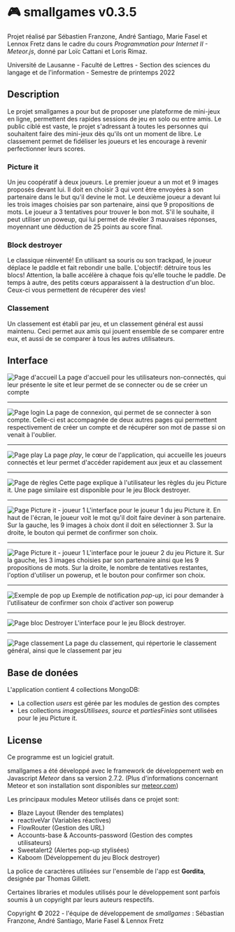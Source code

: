 # 🎮 smallgames v0.3.5

Projet réalisé par Sébastien Franzone, André Santiago, Marie Fasel et Lennox Fretz dans le cadre du cours _Programmation pour Internet II - Meteor.js_, donné par Loïc Cattani et Loris Rimaz.

Université de Lausanne - Faculté de Lettres - Section des sciences du langage et de l'information - Semestre de printemps 2022

## Description

Le projet smallgames a pour but de proposer une plateforme de mini-jeux en ligne, permettent des rapides sessions de jeu en solo ou entre amis. Le public ciblé est vaste, le projet s'adressant à toutes les personnes qui souhaitent faire des mini-jeux dès qu'ils ont un moment de libre. Le classement permet de fidéliser les joueurs et les encourage à revenir perfectionner leurs scores. 

### Picture it
Un jeu coopératif à deux joueurs. Le premier joueur a un mot et 9 images proposés devant lui. Il doit en choisir 3 qui vont être envoyées à son partenaire dans le but qu'il devine le mot. Le deuxième joueur a devant lui les trois images choisies par son partenaire, ainsi que 9 propositions de mots. Le joueur a 3 tentatives pour trouver le bon mot. S'il le souhaite, il peut utiliser un poweup, qui lui permet de révéler 3 mauvaises réponses, moyennant une déduction de 25 points au score final.

### Block destroyer
Le classique réinventé! En utilisant sa souris ou son trackpad, le joueur déplace le paddle et fait rebondir une balle. L'objectif: détruire tous les blocs! Attention, la balle accélère à chaque fois qu'elle touche le paddle. De temps à autre, des petits cœurs apparaissent à la destruction d'un bloc. Ceux-ci vous permettent de récupérer des vies!

### Classement
Un classement est établi par jeu, et un classement général est aussi maintenu. Ceci permet aux amis qui jouent ensemble de se comparer entre eux, et aussi de se comparer à tous les autres utilisateurs. 

## Interface

![Page d'accueil](/smallgames/public/images/readme/home.png)
La page d'accueil pour les utilisateurs non-connectés, qui leur présente le site et leur permet de se connecter ou de se créer un compte

---

![Page login](/smallgames/public/images/readme/login.png)
La page de connexion, qui permet de se connecter à son compte. Celle-ci est accompagnée de deux autres pages qui permettent respectivement de créer un compte et de récupérer son mot de passe si on venait à l'oublier.

---

![Page play](/smallgames/public/images/readme/play.png)
La page _play_, le cœur de l'application, qui accueille les joueurs connectés et leur permet d'accéder rapidement aux jeux et au classement

---

![Page de règles](/smallgames/public/images/readme/rules.png)
Cette page explique à l'utilisateur les règles du jeu Picture it. Une page similaire est disponible pour le jeu Block destroyer.

---

![Page Picture it - joueur 1](/smallgames/public/images/readme/pictureItPlayerOne.png)
L'interface pour le joueur 1 du jeu Picture it. En haut de l'écran, le joueur voit le mot qu'il doit faire deviner à son partenaire. Sur la gauche, les 9 images à choix dont il doit en sélectionner 3. Sur la droite, le bouton qui permet de confirmer son choix.

---

![Page Picture it - joueur 1](/smallgames/public/images/readme/pictureItPlayerTwo.png)
L'interface pour le joueur 2 du jeu Picture it. Sur la gauche, les 3 images choisies par son partenaire ainsi que les 9 propositions de mots. Sur la droite, le nombre de tentatives restantes, l'option d'utiliser un powerup, et le bouton pour confirmer son choix.

---

![Exemple de pop up](/smallgames/public/images/readme/popup.png)
Exemple de notification _pop-up_, ici pour demander à l'utilisateur de confirmer son choix d'activer son powerup

---

![Page bloc Destroyer](/smallgames/public/images/readme/blockDestroyer.png)
L'interface pour le jeu Block destroyer. 

---

![Page classement](/smallgames/public/images/readme/leaderboard.png)
La page du classement, qui répertorie le classement général, ainsi que le classement par jeu

## Base de donées

L'application contient 4 collections MongoDB:
- La collection _users_ est gérée par les modules de gestion des comptes
- Les collections _imagesUtilisees_, _source_ et _partiesFinies_ sont utilisées pour le jeu Picture it. 

## License
Ce programme est un logiciel gratuit.

smallgames a été développé avec le framework de développement web en Javascript _Meteor_ dans sa version 2.7.2. (Plus d'informations concernant Meteor et son installation sont disponibles sur [meteor.com](https://meteor.com))

Les principaux modules Meteor utilisés dans ce projet sont:
- Blaze Layout (Render des templates)
- reactiveVar (Variables réactives)
- FlowRouter (Gestion des URL)
- Accounts-base & Accounts-password (Gestion des comptes utilisateurs)
- Sweetalert2 (Alertes pop-up stylisées)
- Kaboom (Développement du jeu Block destroyer)

La police de caractères utilisées sur l'ensemble de l'app est **Gordita**, designée par Thomas Gillett.

Certaines libraries et modules utilisés pour le développement sont parfois soumis à un copyright par leurs auteurs respectifs.

Copyright © 2022 - l'équipe de développement de _smallgames_ : Sébastian Franzone, André Santiago, Marie Fasel & Lennox Fretz